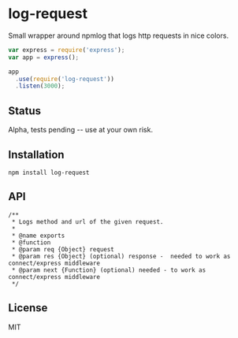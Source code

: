 # log-request

Small wrapper around npmlog that logs http requests in nice colors.

```js
var express = require('express');
var app = express();

app
  .use(require('log-request'))
  .listen(3000);
```

## Status

Alpha, tests pending -- use at your own risk.

## Installation

    npm install log-request

## API

```
/**
 * Logs method and url of the given request.
 *
 * @name exports
 * @function
 * @param req {Object} request
 * @param res {Object} (optional) response -  needed to work as connect/express middleware
 * @param next {Function} (optional) needed - to work as connect/express middleware
 */
```

## License

MIT
